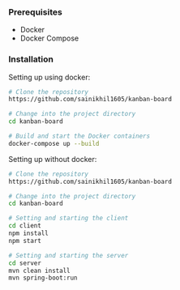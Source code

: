 ### Prerequisites

- Docker
- Docker Compose

### Installation

Setting up using docker:

```bash
# Clone the repository
https://github.com/sainikhil1605/kanban-board

# Change into the project directory
cd kanban-board

# Build and start the Docker containers
docker-compose up --build
```

Setting up without docker:

```bash
# Clone the repository
https://github.com/sainikhil1605/kanban-board

# Change into the project directory
cd kanban-board

# Setting and starting the client
cd client
npm install
npm start

# Setting and starting the server
cd server
mvn clean install
mvn spring-boot:run

```
